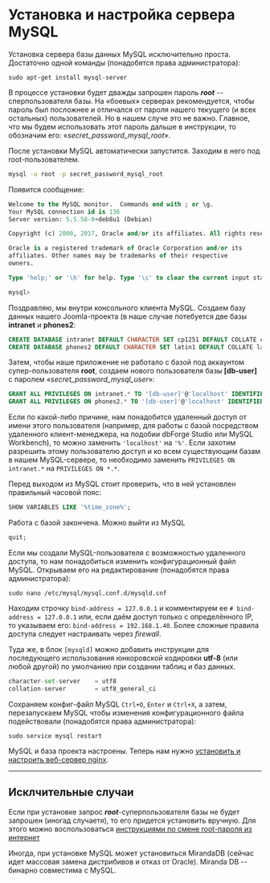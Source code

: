 # Установка и настройка сервера MySQL

Установка сервера базы данных MySQL исключительно проста. Достаточно одной команды (понадобятся права администратора):
```
sudo apt-get install mysql-server
```
В процессе установки будет дважды запрошен пароль ***root*** -- сперпользователя базы. На «боевых» серверах рекомендуется, чтобы пароль был посложнее и отличался от пароля нашего текущего (и всех остальных) пользователей. Но в нашем случе это не важно. Главное, что мы будем использовать этот пароль дальше в инструкции, то обозначим его: «_secret_password_mysql_root_».

После установки MySQL автоматически запустится. Заходим в него под root-пользователем.
```bash
mysql -u root -p secret_password_mysql_root
```

Появится сообщение:
```sql
Welcome to the MySQL monitor.  Commands end with ; or \g.
Your MySQL connection id is 136
Server version: 5.5.58-0+deb8u1 (Debian)

Copyright (c) 2000, 2017, Oracle and/or its affiliates. All rights reserved.

Oracle is a registered trademark of Oracle Corporation and/or its
affiliates. Other names may be trademarks of their respective
owners.

Type 'help;' or '\h' for help. Type '\c' to clear the current input statement.

mysql>
```

Поздравляю, мы внутри консольного клиента MySQL. Создаем базу данных нашего Joomla-проекта (в наше случае потебуется две базы **intranet** и **phones2**:
```sql
CREATE DATABASE intranet DEFAULT CHARACTER SET cp1251 DEFAULT COLLATE cp1251_general_ci;
CREATE DATABASE phones2 DEFAULT CHARACTER SET latin1 DEFAULT COLLATE latin1_swedish_ci;
```
Затем, чтобы наше приложение не работало с базой под аккаунтом супер-пользователя **root**, создаем нового пользователя базы **[db-user]** с паролем «_secret_password_mysql_user_»:
```sql
GRANT ALL PRIVILEGES ON intranet.* TO '[db-user]'@'localhost' IDENTIFIED BY '_secret_password_mysql_user_';
GRANT ALL PRIVILEGES ON phones2.* TO '[db-user]'@'localhost' IDENTIFIED BY '_secret_password_mysql_user_';
```

Если по какой-либо причине, нам понадобится удаленный доступ от имени этого пользователя (например, для работы с базой посредством удаленного клиент-менеджера, на подобии dbForge Studio или MySQL Workbench), то можно заменить `'localhost'` на `'%'`. Если захотим разрешить этому пользователю доступ и ко всем существующим базам в нашем MySQL-сервере, то необходимо заменить `PRIVILEGES ON intranet.*` на  `PRIVILEGES ON *.*`.

Перед выходом из MySQL стоит проверить, что в ней установлен правильный часовой пояс:
```sql
SHOW VARIABLES LIKE '%time_zone%';
```

Работа с базой закончена. Можно выйти из MySQL
```sql
quit;
```

Если мы создали MySQL-пользователя с возможностью удаленного доступа, то нам понадобиться изменить конфигурационный файл MySQL. Открываем его на редактирование (понадобятся права администратора):
```
sudo nano /etc/mysql/mysql.conf.d/mysqld.cnf
```
Находим строчку `bind-address = 127.0.0.1` и комментируем ее `# bind-address = 127.0.0.1` или, если даём доступ только с определённого IP, то указываем его: `bind-address = 192.168.1.40`. Более сложные правила доступа следует настраивать через *firewall*.

Туда же, в блок `[mysqld]` можно добавить инструкции для последующего использования юнкоровской кодировки **utf-8** (или любой другой) по умолчанию при создании таблиц и баз данных.
```python
character-set-server    = utf8
collation-server        = utf8_general_ci
```

Сохраняем конфиг-файл MySQL `Ctrl+O`, `Enter` и `Ctrl+X`, а затем, перезапускаем MySQL чтобы изменения конфигурационного файла подействовали (понадобятся права администратора):
```
sudo service mysql restart
```

MySQL и база проекта настроены. Теперь нам нужно [установить и настроить веб-сервер nginx](install-and-adjust-nginx-fоr-php-5.2.17.md).



--------------------------

## Исклчительные случаи

Если при установке запрос ***root***-суперпользователя базы не будет запрошен (иногад случаетя), то его придется установить вручную. Для этого можно воспользоваться [инструкциями по смене root-пароля из интернет](https://www.8host.com/blog/sbros-parolya-root-v-mysql-i-mariadb/)

Иногда, при установке MySQL может установиться MirandaDB (сейчас идет массовая замена дистрибивов и отказ от Oracle). Miranda DB -- бинарно совместима с MySQL.
